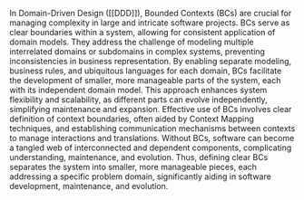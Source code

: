 In Domain-Driven Design ([[DDD]]), Bounded Contexts (BCs) are crucial for managing complexity in large and intricate software projects. BCs serve as clear boundaries within a system, allowing for consistent application of domain models. They address the challenge of modeling multiple interrelated domains or subdomains in complex systems, preventing inconsistencies in business representation. By enabling separate modeling, business rules, and ubiquitous languages for each domain, BCs facilitate the development of smaller, more manageable parts of the system, each with its independent domain model. This approach enhances system flexibility and scalability, as different parts can evolve independently, simplifying maintenance and expansion. Effective use of BCs involves clear definition of context boundaries, often aided by Context Mapping techniques, and establishing communication mechanisms between contexts to manage interactions and translations. Without BCs, software can become a tangled web of interconnected and dependent components, complicating understanding, maintenance, and evolution. Thus, defining clear BCs separates the system into smaller, more manageable pieces, each addressing a specific problem domain, significantly aiding in software development, maintenance, and evolution.